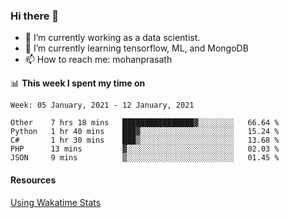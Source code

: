 ### Hi there 👋

- 🔭 I’m currently working as a data scientist.
- 🌱 I’m currently learning tensorflow, ML, and MongoDB
- 📫 How to reach me: mohanprasath

📊 **This week I spent my time on**
<!--START_SECTION:waka-->
```text
Week: 05 January, 2021 - 12 January, 2021

Other    7 hrs 18 mins   ████████████████▓░░░░░░░░   66.64 % 
Python   1 hr 40 mins    ███▓░░░░░░░░░░░░░░░░░░░░░   15.24 % 
C#       1 hr 30 mins    ███▒░░░░░░░░░░░░░░░░░░░░░   13.68 % 
PHP      13 mins         ▓░░░░░░░░░░░░░░░░░░░░░░░░   02.03 % 
JSON     9 mins          ▒░░░░░░░░░░░░░░░░░░░░░░░░   01.45 % 
```
<!--END_SECTION:waka-->

#### Resources
[Using Wakatime Stats](https://github.com/marketplace/actions/waka-readme)
